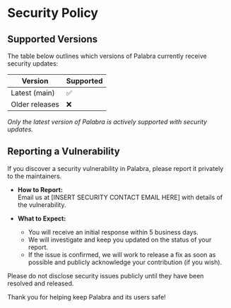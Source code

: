 # Security Policy

## Supported Versions

The table below outlines which versions of Palabra currently receive security updates:

| Version | Supported          |
| ------- | ------------------ |
| Latest (main) | :white_check_mark: |
| Older releases | :x:                |

*Only the latest version of Palabra is actively supported with security updates.*

## Reporting a Vulnerability

If you discover a security vulnerability in Palabra, please report it privately to the maintainers.

- **How to Report:**  
  Email us at [INSERT SECURITY CONTACT EMAIL HERE] with details of the vulnerability.

- **What to Expect:**  
  - You will receive an initial response within 5 business days.
  - We will investigate and keep you updated on the status of your report.
  - If the issue is confirmed, we will work to release a fix as soon as possible and publicly acknowledge your contribution (if you wish).

Please do not disclose security issues publicly until they have been resolved and released.

Thank you for helping keep Palabra and its users safe!
